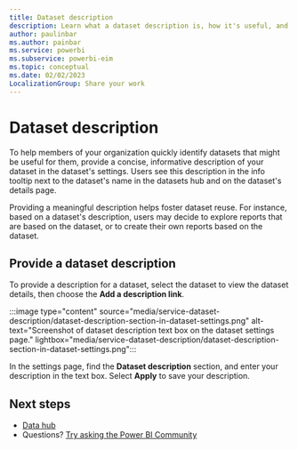 ```yaml
---
title: Dataset description
description: Learn what a dataset description is, how it's useful, and how to provide it. Users see a description in the information tooltip.
author: paulinbar
ms.author: painbar
ms.service: powerbi
ms.subservice: powerbi-eim
ms.topic: conceptual
ms.date: 02/02/2023
LocalizationGroup: Share your work
---
```

# Dataset description

To help members of your organization quickly identify datasets that might be useful for them, provide a concise, informative description of your dataset in the dataset's settings. Users see this description in the info tooltip next to the dataset's name in the datasets hub and on the dataset's details page.

Providing a meaningful description helps foster dataset reuse. For instance, based on a dataset's description, users may decide to explore reports that are based on the dataset, or to create their own reports based on the dataset.

## Provide a dataset description

To provide a description for a dataset, select the dataset to view the dataset details, then choose the **Add a description link**.

:::image type="content" source="media/service-dataset-description/dataset-description-section-in-dataset-settings.png" alt-text="Screenshot of dataset description text box on the dataset settings page." lightbox="media/service-dataset-description/dataset-description-section-in-dataset-settings.png":::

In the settings page, find the **Dataset description** section, and enter your description in the text box. Select **Apply** to save your description.

## Next steps

* [Data hub](service-data-hub.md)
* Questions? [Try asking the Power BI Community](https://community.powerbi.com/)
